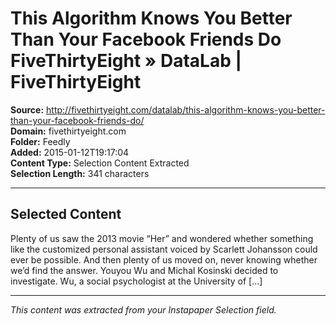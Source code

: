 # This Algorithm Knows You Better Than Your Facebook Friends Do FiveThirtyEight » DataLab | FiveThirtyEight

**Source:** http://fivethirtyeight.com/datalab/this-algorithm-knows-you-better-than-your-facebook-friends-do/  
**Domain:** fivethirtyeight.com  
**Folder:** Feedly  
**Added:** 2015-01-12T19:17:04  
**Content Type:** Selection Content Extracted  
**Selection Length:** 341 characters  


---

## Selected Content

Plenty of us saw the 2013 movie “Her” and wondered whether something like the customized personal assistant voiced by Scarlett Johansson could ever be possible. And then plenty of us moved on, never knowing whether we’d find the answer. Youyou Wu and Michal Kosinski decided to investigate. Wu, a social psychologist at the University of […]

---

*This content was extracted from your Instapaper Selection field.*